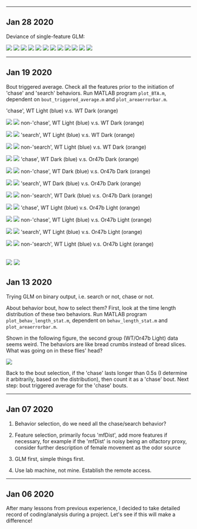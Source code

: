 --------------
Jan 28 2020
--------------
Deviance of single-feature GLM:

![](GLM_deviance_1.jpg) ![](GLM_deviance_2.jpg)
![](GLM_deviance_3.jpg) ![](GLM_deviance_4.jpg)
![](GLM_deviance_5.jpg) ![](GLM_deviance_6.jpg)
![](GLM_deviance_7.jpg) ![](GLM_deviance_8.jpg)
![](GLM_deviance_9.jpg) ![](GLM_deviance_10.jpg)
![](GLM_deviance_11.jpg) ![](GLM_deviance_12.jpg)

--------------
Jan 19 2020
--------------
Bout triggered average. Check all the features prior to the initiation of 'chase' and 'search' behaviors. Run MATLAB program `plot_BTA.m`, dependent on `bout_triggered_average.m` and `plot_areaerrorbar.m`.

'chase', WT Light (blue) v.s. WT Dark (orange)

![](WT_Light_Dark_chase.jpg)
![](WT_Light_Dark_chase_zscored.jpg)
non-'chase', WT Light (blue) v.s. WT Dark (orange)

![](WT_Light_Dark_non_chase.jpg)
![](WT_Light_Dark_non_chase_zscored.jpg)
'search', WT Light (blue) v.s. WT Dark (orange)

![](WT_Light_Dark_search.jpg)
![](WT_Light_Dark_search_zscored.jpg)
non-'search', WT Light (blue) v.s. WT Dark (orange)

![](WT_Light_Dark_non_search.jpg)
![](WT_Light_Dark_non_search_zscored.jpg)
'chase', WT Dark (blue) v.s. Or47b Dark (orange)

![](WT_Or47b_Dark_chase.jpg)
![](WT_Or47b_Dark_chase_zscored.jpg)
non-'chase', WT Dark (blue) v.s. Or47b Dark (orange)

![](WT_Or47b_Dark_non_chase.jpg)
![](WT_Or47b_Dark_non_chase_zscored.jpg)
'search', WT Dark (blue) v.s. Or47b Dark (orange)

![](WT_Or47b_Dark_search.jpg)
![](WT_Or47b_Dark_search_zscored.jpg)
non-'search', WT Dark (blue) v.s. Or47b Dark (orange)

![](WT_Or47b_Dark_non_search.jpg)
![](WT_Or47b_Dark_non_search_zscored.jpg)
'chase', WT Light (blue) v.s. Or47b Light (orange)

![](WT_Or47b_Light_chase.jpg)
![](WT_Or47b_Light_chase_zscored.jpg)
non-'chase', WT Light (blue) v.s. Or47b Light (orange)

![](WT_Or47b_Light_non_chase.jpg)
![](WT_Or47b_Light_non_chase_zscored.jpg)
'search', WT Light (blue) v.s. Or47b Light (orange)

![](WT_Or47b_Light_search.jpg)
![](WT_Or47b_Light_search_zscored.jpg)
non-'search', WT Light (blue) v.s. Or47b Light (orange)

![](WT_Or47b_Light_non_search.jpg)
![](WT_Or47b_Light_non_search_zscored.jpg)
--------------
Jan 13 2020
--------------
Trying GLM on binary output, i.e. search or not, chase or not. 

About behavior bout, how to select them? First, look at the time length distribution of these two behaviors. Run MATLAB program `plot_behav_length_stat.m`, dependent on `behav_length_stat.m` and `plot_areaerrorbar.m`.

Shown in the following figure, the second group (WT/Or47b Light) data seems weird. The behaviors are like bread crumbs instead of bread slices. What was going on in these flies' head?

![](behav_length_stat.jpg)

Back to the bout selection, if the 'chase' lasts longer than 0.5s (I determine it arbitrarily, based on the distribution), then count it as a 'chase' bout. Next step: bout triggered average for the 'chase' bouts.

--------------
Jan 07 2020
--------------

1. Behavior selection, do we need all the chase/search behavior?

2. Feature selection, primarily focus 'mfDist', add more features if necessary, for example if the 'mfDist' is noisy being an olfactory proxy, consider further description of female movement as the odor source 

3. GLM first, simple things first.

4. Use lab machine, not mine. Establish the remote access.


--------------
Jan 06 2020
--------------
After many lessons from previous experience, I decided to take detailed record of coding/analysis during a project. Let's see if this will make a difference!
